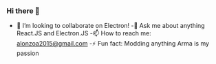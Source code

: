 ### Hi there 👋
- 👯 I’m looking to collaborate on Electron!
-💬 Ask me about anything React.JS and Electron.JS
-📫 How to reach me: alonzoa2015@gmail.com
-⚡ Fun fact: Modding anything Arma is my passion
<!--
**Anddy123/Anddy123** is a ✨ _special_ ✨ repository because its `README.md` (this file) appears on your GitHub profile.

Here are some ideas to get you started:

- 🔭 I’m currently working on ...
- 🌱 I’m currently learning ...
- 👯 I’m looking to collaborate on ...
- 🤔 I’m looking for help with ...
- 💬 Ask me about ...
- 📫 How to reach me: ...
- 😄 Pronouns: ...
- ⚡ Fun fact: ...
-->
